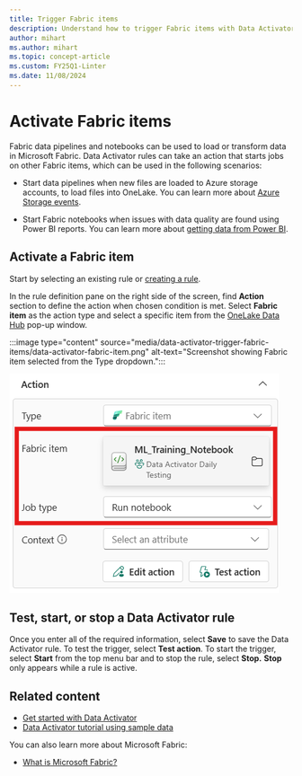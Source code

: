 ```yaml
---
title: Trigger Fabric items
description: Understand how to trigger Fabric items with Data Activator and automate data loading and transformation processes.
author: mihart
ms.author: mihart
ms.topic: concept-article
ms.custom: FY25Q1-Linter
ms.date: 11/08/2024
---
```


# Activate Fabric items

Fabric data pipelines and notebooks can be used to load or transform data in Microsoft Fabric. Data Activator rules can take an action that starts jobs on other Fabric items, which can be used in the following scenarios:

* Start data pipelines when new files are loaded to Azure storage accounts, to load files into OneLake. You can learn more about [Azure Storage events](/azure/storage/blobs/storage-blob-event-overview).

* Start Fabric notebooks when issues with data quality are found using Power BI reports. You can learn more about [getting data from Power BI](data-activator-get-data-power-bi.md).

## Activate a Fabric item

Start by selecting an existing rule or [creating a rule](data-activator-create-triggers-design-mode.md).

In the rule definition pane on the right side of the screen, find **Action** section to define the action when chosen condition is met. Select **Fabric item** as the action type and select a specific item from the [OneLake Data Hub](/fabric/get-started/onelake-data-hub) pop-up window.

:::image type="content" source="media/data-activator-trigger-fabric-items/data-activator-fabric-item.png" alt-text="Screenshot showing Fabric item selected from the Type dropdown.":::

![Screenshot showing Data Activator Action card with a notebook being selected.](media/data-activator-trigger-fabric-items/data-activator-fabric-item-select-item.png)

## Test, start, or stop a Data Activator rule

Once you enter all of the required information, select **Save** to save the Data Activator rule. To test the trigger, select **Test action**. To start the trigger, select **Start** from the top menu bar and to stop the rule, select **Stop.** **Stop** only appears while a rule is active.  

## Related content

* [Get started with Data Activator](data-activator-get-started.md)
* [Data Activator tutorial using sample data](data-activator-tutorial.md)

You can also learn more about Microsoft Fabric:

* [What is Microsoft Fabric?](../../get-started/microsoft-fabric-overview.md)

